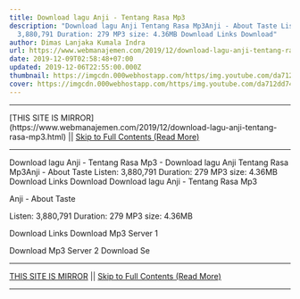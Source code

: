 ```yaml
---
title: Download lagu Anji - Tentang Rasa Mp3
description: "Download lagu Anji Tentang Rasa Mp3Anji - About Taste Listen:
  3,880,791 Duration: 279 MP3 size: 4.36MB Download Links Download"
author: Dimas Lanjaka Kumala Indra
url: https://www.webmanajemen.com/2019/12/download-lagu-anji-tentang-rasa-mp3.html
date: 2019-12-09T02:58:48+07:00
updated: 2019-12-06T22:55:00.000Z
thumbnail: https://imgcdn.000webhostapp.com/https/img.youtube.com/da712dd749bade902bd6bd1cd2541a73.jpeg
cover: https://imgcdn.000webhostapp.com/https/img.youtube.com/da712dd749bade902bd6bd1cd2541a73.jpeg
---
```


<hr/> [THIS SITE IS MIRROR](https://www.webmanajemen.com/2019/12/download-lagu-anji-tentang-rasa-mp3.html) || <a href="https://www.webmanajemen.com/2019/12/download-lagu-anji-tentang-rasa-mp3.html" rel="follow" class="button" id="read-more">Skip to Full Contents (Read More)</a> <hr/> Download lagu Anji - Tentang Rasa Mp3 - Download lagu Anji Tentang Rasa Mp3Anji - About Taste Listen: 3,880,791 Duration: 279 MP3 size: 4.36MB Download Links Download Download lagu Anji - Tentang Rasa Mp3

Anji - About Taste

  Listen: 3,880,791 
  Duration: 279 
  MP3 size: 4.36MB 

  Download Links 
  Download Mp3 Server 1 

  Download Mp3 Server 2 
  Download Se <hr/> [THIS SITE IS MIRROR](https://www.webmanajemen.com/2019/12/download-lagu-anji-tentang-rasa-mp3.html) || <a href="https://www.webmanajemen.com/2019/12/download-lagu-anji-tentang-rasa-mp3.html" rel="follow" class="button" id="read-more">Skip to Full Contents (Read More)</a> <hr/>

<script>
    if (location.host.includes('dimaslanjaka12')) {
      location.replace('https://www.webmanajemen.com/2019/12/download-lagu-anji-tentang-rasa-mp3.html');
    }
  </script>